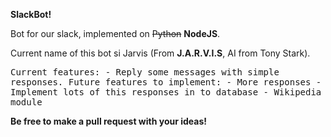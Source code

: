 <b>SlackBot!</b>


Bot for our slack, implemented on <s>Python</s> <b>NodeJS</b>.


Current name of this bot si Jarvis (From <b>J.A.R.V.I.S</b>, AI from Tony Stark).

<samp>
Current features:
- Reply some messages with simple responses.
</samp>

<samp>
Future features to implement:
- More responses
- Implement lots of this responses in to database
- Wikipedia module
</samp>

<b>Be free to make a pull request with your ideas!</b>
